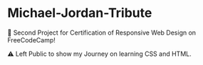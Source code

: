 # Michael-Jordan-Tribute
🧠 Second Project for Certification of Responsive Web Design on FreeCodeCamp!  

⚠️ Left Public to show my Journey on learning CSS and HTML.
